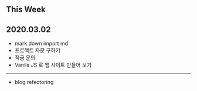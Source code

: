 This Week
--
## 2020.03.02
* mark down import md
* 프로젝트 자문 구하기 
* 적금 문의
* Vanila JS 로 웹 사이트 만들어 보기  


---
* blog refectoring